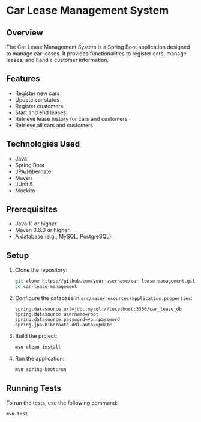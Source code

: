 # Car Lease Management System

## Overview
The Car Lease Management System is a Spring Boot application designed to manage car leases. It provides functionalities to register cars, manage leases, and handle customer information.

## Features
- Register new cars
- Update car status
- Register customers
- Start and end leases
- Retrieve lease history for cars and customers
- Retrieve all cars and customers

## Technologies Used
- Java
- Spring Boot
- JPA/Hibernate
- Maven
- JUnit 5
- Mockito

## Prerequisites
- Java 11 or higher
- Maven 3.6.0 or higher
- A database (e.g., MySQL, PostgreSQL)

## Setup
1. Clone the repository:
    ```sh
    git clone https://github.com/your-username/car-lease-management.git
    cd car-lease-management
    ```

2. Configure the database in `src/main/resources/application.properties`:
    ```properties
    spring.datasource.url=jdbc:mysql://localhost:3306/car_lease_db
    spring.datasource.username=root
    spring.datasource.password=yourpassword
    spring.jpa.hibernate.ddl-auto=update
    ```

3. Build the project:
    ```sh
    mvn clean install
    ```

4. Run the application:
    ```sh
    mvn spring-boot:run
    ```

## Running Tests
To run the tests, use the following command:
```sh
mvn test


